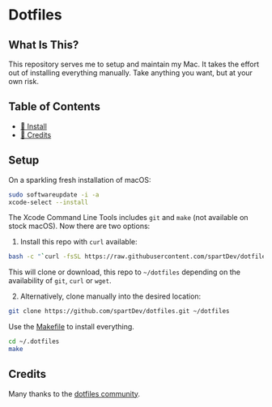 # Dotfiles

## What Is This?

This repository serves me to setup and maintain my Mac. It takes the effort out of installing everything manually.
Take anything you want, but at your own risk.

## Table of Contents

- [🔧 Install](#Install)
- [📑 Credits](#Credits)

## Setup

On a sparkling fresh installation of macOS:

```bash
sudo softwareupdate -i -a
xcode-select --install
```

The Xcode Command Line Tools includes `git` and `make` (not available on stock macOS). Now there are two options:

1. Install this repo with `curl` available:

```bash
bash -c "`curl -fsSL https://raw.githubusercontent.com/spartDev/dotfiles/master/remote-install.sh`"
```

This will clone or download, this repo to `~/dotfiles` depending on the availability of `git`, `curl` or `wget`.

2. Alternatively, clone manually into the desired location:

```bash
git clone https://github.com/spartDev/dotfiles.git ~/dotfiles
```

Use the [Makefile](./Makefile) to install everything.

```bash
cd ~/.dotfiles
make
```

## Credits

Many thanks to the [dotfiles community](https://dotfiles.github.io).
